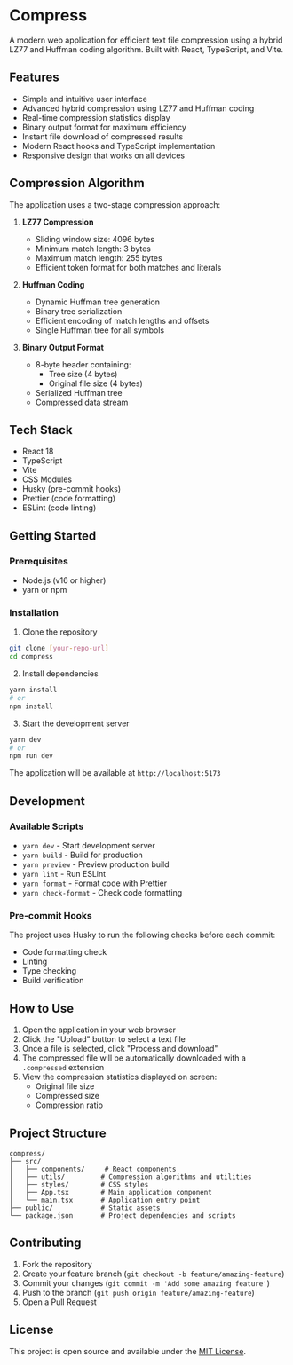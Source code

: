 # Compress

A modern web application for efficient text file compression using a hybrid LZ77 and Huffman coding algorithm. Built with React, TypeScript, and Vite.

## Features

- Simple and intuitive user interface
- Advanced hybrid compression using LZ77 and Huffman coding
- Real-time compression statistics display
- Binary output format for maximum efficiency
- Instant file download of compressed results
- Modern React hooks and TypeScript implementation
- Responsive design that works on all devices

## Compression Algorithm

The application uses a two-stage compression approach:

1. **LZ77 Compression**

   - Sliding window size: 4096 bytes
   - Minimum match length: 3 bytes
   - Maximum match length: 255 bytes
   - Efficient token format for both matches and literals

2. **Huffman Coding**

   - Dynamic Huffman tree generation
   - Binary tree serialization
   - Efficient encoding of match lengths and offsets
   - Single Huffman tree for all symbols

3. **Binary Output Format**
   - 8-byte header containing:
     - Tree size (4 bytes)
     - Original file size (4 bytes)
   - Serialized Huffman tree
   - Compressed data stream

## Tech Stack

- React 18
- TypeScript
- Vite
- CSS Modules
- Husky (pre-commit hooks)
- Prettier (code formatting)
- ESLint (code linting)

## Getting Started

### Prerequisites

- Node.js (v16 or higher)
- yarn or npm

### Installation

1. Clone the repository

```bash
git clone [your-repo-url]
cd compress
```

2. Install dependencies

```bash
yarn install
# or
npm install
```

3. Start the development server

```bash
yarn dev
# or
npm run dev
```

The application will be available at `http://localhost:5173`

## Development

### Available Scripts

- `yarn dev` - Start development server
- `yarn build` - Build for production
- `yarn preview` - Preview production build
- `yarn lint` - Run ESLint
- `yarn format` - Format code with Prettier
- `yarn check-format` - Check code formatting

### Pre-commit Hooks

The project uses Husky to run the following checks before each commit:

- Code formatting check
- Linting
- Type checking
- Build verification

## How to Use

1. Open the application in your web browser
2. Click the "Upload" button to select a text file
3. Once a file is selected, click "Process and download"
4. The compressed file will be automatically downloaded with a `.compressed` extension
5. View the compression statistics displayed on screen:
   - Original file size
   - Compressed size
   - Compression ratio

## Project Structure

```
compress/
├── src/
│   ├── components/     # React components
│   ├── utils/         # Compression algorithms and utilities
│   ├── styles/        # CSS styles
│   ├── App.tsx        # Main application component
│   └── main.tsx       # Application entry point
├── public/            # Static assets
└── package.json       # Project dependencies and scripts
```

## Contributing

1. Fork the repository
2. Create your feature branch (`git checkout -b feature/amazing-feature`)
3. Commit your changes (`git commit -m 'Add some amazing feature'`)
4. Push to the branch (`git push origin feature/amazing-feature`)
5. Open a Pull Request

## License

This project is open source and available under the [MIT License](LICENSE).
